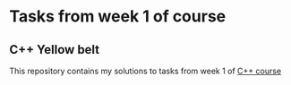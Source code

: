 # Tasks from week 1 of course

## C++ Yellow belt

This repository contains my solutions to tasks from week 1 of [C++ course](https://www.coursera.org/learn/c-plus-plus-yellow/home/welcome)
 
